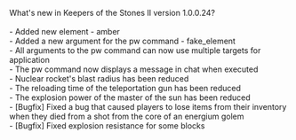 What's new in Keepers of the Stones II version 1.0.0.24?<br />
<br />- Added new element - amber
<br />- Added a new argument for the pw command - fake_element
<br />- All arguments to the pw command can now use multiple targets for application
<br />- The pw command now displays a message in chat when executed
<br />- Nuclear rocket's blast radius has been reduced
<br />- The reloading time of the teleportation gun has been reduced
<br />- The explosion power of the master of the sun has been reduced
<br />- [Bugfix] Fixed a bug that caused players to lose items from their inventory when they died from a shot from the core of an energium golem
<br />- [Bugfix] Fixed explosion resistance for some blocks